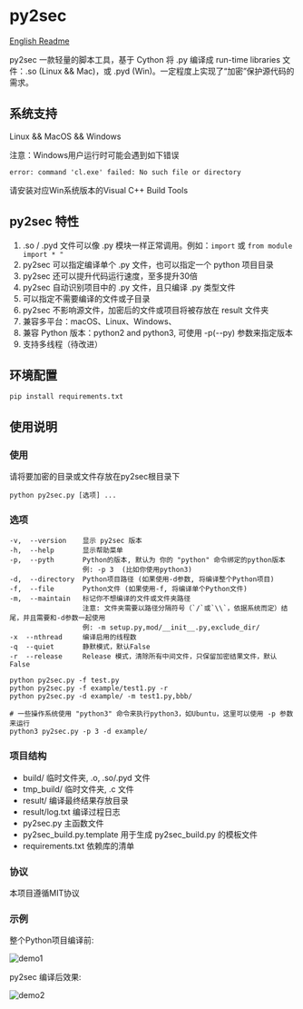 # py2sec

[English Readme](https://github.com/cckuailong/py2sec/blob/master/README_en.md)

py2sec 一款轻量的脚本工具，基于 Cython 将 .py 编译成 run-time libraries 文件：.so (Linux && Mac)，或 .pyd (Win)。一定程度上实现了“加密”保护源代码的需求。

## 系统支持

Linux && MacOS && Windows

注意：Windows用户运行时可能会遇到如下错误

```
error: command 'cl.exe' failed: No such file or directory
```

请安装对应Win系统版本的Visual C++ Build Tools

## py2sec 特性

1. .so / .pyd 文件可以像 .py 模块一样正常调用。例如：`import` 或 `from module import * "`
2. py2sec 可以指定编译单个 .py 文件，也可以指定一个 python 项目目录
3. py2sec 还可以提升代码运行速度，至多提升30倍
4. py2sec 自动识别项目中的 .py 文件，且只编译 .py 类型文件
5. 可以指定不需要编译的文件或子目录
6. py2sec 不影响源文件，加密后的文件或项目将被存放在 result 文件夹
7. 兼容多平台：macOS、Linux、Windows、
8. 兼容 Python 版本：python2 and python3, 可使用 -p(--py) 参数来指定版本
9. 支持多线程（待改进）

## 环境配置

```
pip install requirements.txt
```

## 使用说明

### 使用

请将要加密的目录或文件存放在py2sec根目录下

```
python py2sec.py [选项] ...
```

### 选项

```
-v,  --version    显示 py2sec 版本
-h,  --help       显示帮助菜单
-p,  --pyth       Python的版本, 默认为 你的 "python" 命令绑定的python版本
                  例: -p 3  (比如你使用python3)
-d,  --directory  Python项目路径 (如果使用-d参数, 将编译整个Python项目)
-f,  --file       Python文件 (如果使用-f, 将编译单个Python文件)
-m,  --maintain   标记你不想编译的文件或文件夹路径
                  注意: 文件夹需要以路径分隔符号（`/`或`\\`，依据系统而定）结尾，并且需要和-d参数一起使用 
                  例: -m setup.py,mod/__init__.py,exclude_dir/
-x  --nthread     编译启用的线程数
-q  --quiet       静默模式，默认False
-r  --release     Release 模式，清除所有中间文件，只保留加密结果文件，默认False
```

```
python py2sec.py -f test.py
python py2sec.py -f example/test1.py -r
python py2sec.py -d example/ -m test1.py,bbb/

# 一些操作系统使用 "python3" 命令来执行python3，如Ubuntu，这里可以使用 -p 参数来运行
python3 py2sec.py -p 3 -d example/
```

### 项目结构

- build/                    临时文件夹, .o, .so/.pyd 文件
- tmp_build/                临时文件夹, .c 文件
- result/                   编译最终结果存放目录
- result/log.txt            编译过程日志
- py2sec.py                 主函数文件
- py2sec_build.py.template  用于生成 py2sec_build.py 的模板文件
- requirements.txt          依赖库的清单

### 协议

本项目遵循MIT协议

### 示例

整个Python项目编译前:

![demo1](img/1.png)

py2sec 编译后效果:

![demo2](img/2.png)
